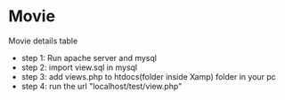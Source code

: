 # Movie
Movie details table
- step 1: Run apache server and mysql
- step 2: import view.sql in mysql 
- step 3: add views.php to htdocs(folder inside Xamp) folder in your pc
- step 4: run the url "localhost/test/view.php"
